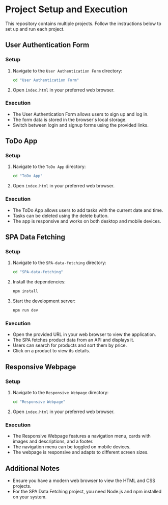 # Project Setup and Execution

This repository contains multiple projects. Follow the instructions below to set up and run each project.

## User Authentication Form

### Setup

1. Navigate to the `User Authentication Form` directory:
   ```sh
   cd "User Authentication Form"
   ```

2. Open `index.html` in your preferred web browser.

### Execution

- The User Authentication Form allows users to sign up and log in.
- The form data is stored in the browser's local storage.
- Switch between login and signup forms using the provided links.

## ToDo App

### Setup

1. Navigate to the `ToDo App` directory:
   ```sh
   cd "ToDo App"
   ```

2. Open `index.html` in your preferred web browser.

### Execution

- The ToDo App allows users to add tasks with the current date and time.
- Tasks can be deleted using the delete button.
- The app is responsive and works on both desktop and mobile devices.

## SPA Data Fetching

### Setup

1. Navigate to the `SPA-data-fetching` directory:
   ```sh
   cd "SPA-data-fetching"
   ```

2. Install the dependencies:
   ```sh
   npm install
   ```

3. Start the development server:
   ```sh
   npm run dev
   ```

### Execution

- Open the provided URL in your web browser to view the application.
- The SPA fetches product data from an API and displays it.
- Users can search for products and sort them by price.
- Click on a product to view its details.

## Responsive Webpage

### Setup

1. Navigate to the `Responsive Webpage` directory:
   ```sh
   cd "Responsive Webpage"
   ```

2. Open `index.html` in your preferred web browser.

### Execution

- The Responsive Webpage features a navigation menu, cards with images and descriptions, and a footer.
- The navigation menu can be toggled on mobile devices.
- The webpage is responsive and adapts to different screen sizes.

## Additional Notes

- Ensure you have a modern web browser to view the HTML and CSS projects.
- For the SPA Data Fetching project, you need Node.js and npm installed on your system.
